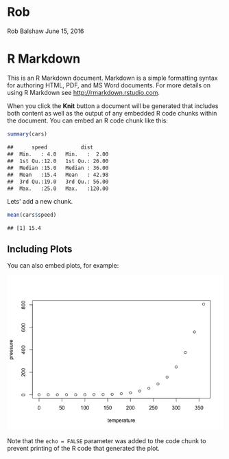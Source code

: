 Rob
================
Rob Balshaw
June 15, 2016

R Markdown
==========

This is an R Markdown document. Markdown is a simple formatting syntax for authoring HTML, PDF, and MS Word documents. For more details on using R Markdown see <http://rmarkdown.rstudio.com>.

When you click the **Knit** button a document will be generated that includes both content as well as the output of any embedded R code chunks within the document. You can embed an R code chunk like this:

``` r
summary(cars)
```

    ##      speed           dist       
    ##  Min.   : 4.0   Min.   :  2.00  
    ##  1st Qu.:12.0   1st Qu.: 26.00  
    ##  Median :15.0   Median : 36.00  
    ##  Mean   :15.4   Mean   : 42.98  
    ##  3rd Qu.:19.0   3rd Qu.: 56.00  
    ##  Max.   :25.0   Max.   :120.00

Lets' add a new chunk.

``` r
mean(cars$speed)
```

    ## [1] 15.4

Including Plots
---------------

You can also embed plots, for example:

![](Rob_files/figure-markdown_github/pressure-1.png)

Note that the `echo = FALSE` parameter was added to the code chunk to prevent printing of the R code that generated the plot.
